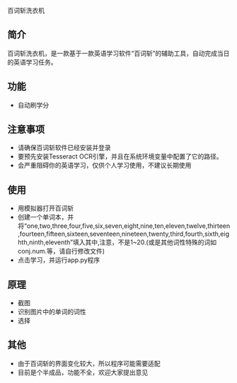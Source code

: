 百词斩洗衣机
## 简介
百词斩洗衣机，是一款基于一款英语学习软件“百词斩”的辅助工具，自动完成当日的英语学习任务。

## 功能
- 自动刷学分

## 注意事项
- 请确保百词斩软件已经安装并登录
- 要预先安装Tesseract OCR引擎，并且在系统环境变量中配置了它的路径。
- 会严重阻碍你的英语学习，仅供个人学习使用，不建议长期使用

## 使用
- 用模拟器打开百词斩
- 创建一个单词本，并将“one,two,three,four,five,six,seven,eight,nine,ten,eleven,twelve,thirteen,fourteen,fifteen,sixteen,seventeen,nineteen,twenty,third,fourth,sixth,eighth,ninth,eleventh”填入其中,注意，不是1~20.(或是其他词性特殊的词如conj.num.等，请自行修改文件)
- 点击学习，并运行app.py程序

## 原理
- 截图
- 识别图片中的单词的词性
- 选择

## 其他
- 由于百词斩的界面变化较大，所以程序可能需要适配
- 目前是个半成品，功能不全，欢迎大家提出意见

